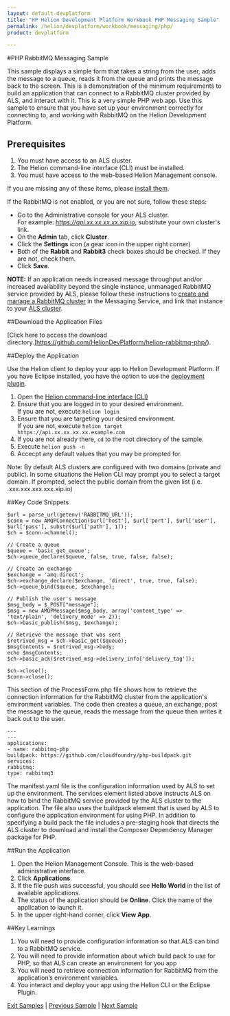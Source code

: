 ```yaml
---
layout: default-devplatform
title: "HP Helion Development Platform Workbook PHP Messaging Sample"
permalink: /helion/devplatform/workbook/messaging/php/
product: devplatform

---
```

<!--UNDER REVISION-->

#PHP RabbitMQ Messaging Sample

This sample displays a simple form that takes a string from the user, adds the message to a queue, reads it from the queue and prints the message back to the screen. This is a demonstration of the minimum requirements to build an application that can connect to a RabbitMQ cluster provided by ALS, and interact with it. This is a very simple PHP web app. Use this sample to ensure that you have set up your environment correctly for connecting to, and working with RabbitMQ on the Helion Development Platform. 

## Prerequisites

1.	You must have access to an ALS cluster.
2.	The Helion command-line interface (CLI) must be installed.
3.	You must have access to the web-based Helion Management console.

If you are missing any of these items, please [install them](/helion/devplatform/appdev).

If the RabbitMQ is not enabled, or you are not sure, follow these steps:

- Go to the Administrative console for your ALS cluster. <br>For example: *https://api.xx.xx.xx.xx.xip.io*, substitute your own cluster's link.
- On the **Admin** tab, click **Cluster**.
- Click the **Settings** icon (a gear icon in the upper right corner)
- Both of the **Rabbit** and **Rabbit3** check boxes should be checked. If they are not, check them.
- Click **Save**.

**NOTE:** If an application needs increased message throughput and/or increased availability beyond the single instance, unmanaged RabbitMQ service provided by ALS, please follow these instructions to [create and manage a RabbitMQ cluster](/helion/devplatform/messageservice/) in the Messaging Service, and link that instance to your [ALS cluster](/helion/devplatform/msgaas/als/).


##Download the Application Files

[Click here to access the download directory.]https://github.com/HelionDevPlatform/helion-rabbitmq-php/).

##Deploy the Application

Use the Helion client to deploy your app to Helion Development Platform.  If you have Eclipse installed, you have the option to use the [deployment plugin](/helion/devplatform/eclipse/).

1.	Open the [Helion command-line interface (CLI)](/als/v1/user/reference/client-ref/)
2.	Ensure that you are logged in to your desired environment.  <br>If you are not, execute `helion login` 
3.	Ensure that you are targeting your desired environment.  <br> If you are not, execute `helion target https://api.xx.xx.xx.xx.example.com`
4.	If you are not already there, `cd` to the root directory of the sample.
5.	Execute `helion push -n`
6.	Accecpt any default values that you may be prompted for.

Note: By default ALS clusters are configured with two domains (private and public). In some situations the Helion CLI may prompt you to select a target domain. If prompted, select the public domain from the given list (i.e. <app-name>.xxx.xxx.xxx.xxx.xip.io)

##Key Code Snippets

	$url = parse_url(getenv('RABBITMQ_URL'));
	$conn = new AMQPConnection($url['host'], $url['port'], $url['user'], $url['pass'], substr($url['path'], 1));
	$ch = $conn->channel();

	// Create a queue
	$queue = 'basic_get_queue';
	$ch->queue_declare($queue, false, true, false, false); 

	// Create an exchange
	$exchange = 'amq.direct';
	$ch->exchange_declare($exchange, 'direct', true, true, false);
	$ch->queue_bind($queue, $exchange);

	// Publish the user's message
	$msg_body = $_POST["message"];
	$msg = new AMQPMessage($msg_body, array('content_type' => 'text/plain', 'delivery_mode' => 2));
	$ch->basic_publish($msg, $exchange);

	// Retrieve the message that was sent
	$retrived_msg = $ch->basic_get($queue);
	$msgContents = $retrived_msg->body;
	echo $msgContents;
	$ch->basic_ack($retrived_msg->delivery_info['delivery_tag']);

	$ch->close();
	$conn->close(); 

This section of the ProcessForm.php file shows how to retrieve the connection information for the RabbitMQ cluster from the application's environment variables. The code then creates a queue, an exchange, post the message to the queue, reads the message from the queue then writes it back out to the user. 

	---
	---
	applications:
	- name: rabbitmq-php
	buildpack: https://github.com/cloudfoundry/php-buildpack.git
	services:
	rabbitmq:
	type: rabbitmq3 

The manifest.yaml file is the configuration information used by ALS to set up the environment. The services element listed above instructs ALS on how to bind the RabbitMQ service provided by the ALS cluster to the application. The file also uses the buildpack element that is used by ALS to configure the application environment for using PHP. In addition to specifying a build pack the file includes a pre-staging hook that directs the ALS cluster to download and install the Composer Dependency Manager package for PHP. 


##Run the Application
1. Open the Helion Management Console. This is the web-based administrative interface.
1. Click **Applications**.
1. If the file push was successful, you should see **Hello World** in the list of available applications.
1. The status of the application should be **Online**. Click the name of the application to launch it.
1. In the upper right-hand corner, click **View App**.


##Key Learnings
1. You will need to provide configuration information so that ALS can bind to a RabbitMQ service.
1. You will need to provide information about which build pack to use for PHP, so that ALS can create an environment for you app
1. You will need to retrieve connection information for RabbitMQ from the application’s environment variables.
1. You interact and deploy your app using the Helion CLI or the Eclipse Plugin.

[Exit Samples](/helion/devplatform/appdev) | [Previous Sample](/helion/devplatform/workbook/database/php/) | [Next Sample](/helion/devplatform/workbook/helloworld/php/)
 

